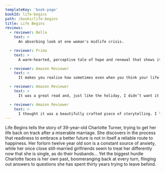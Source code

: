 ```yaml
---
templateKey: 'book-page'
bookId: life-begins
path: /books/life-begins
title: Life Begins
reviews:
  - reviewer: Bella
    text: >
      An absorbing look at one woman's midlife crisis.

  - reviewer: Prima
    text: >
      A warm-hearted, perceptive tale of hope and renewal that shows it is possible to start life again.

  - reviewer: Amazon Reviewer
    text: >
      It makes you realise how sometimes even when you think your life is routine and mundane, that much can happen with just one small change...some of it was heartbreaking, much of it was satisfying. It left me with a feel good factor, something that is my mark of a good book.

  - reviewer: Amazon Reviewer
    text: >
      It was a great read and, just like the holiday, I didn’t want it to end.

  - reviewer: Amazon Reviewer
    text: >
      I thought it was a beautifully crafted piece of storytelling. I loved the way you kept changing the perspective of the story by using different characters to move the narrative along. The theme of trust shaken in childhood and impacting on adult relationships was an interesting one and I loved the fact that while you handled it earnestly there was always a positive, feel good quality to the story.
---
```


Life Begins tells the story of 39-year-old Charlotte Turner, trying to get her life back on track after a miserable marriage. She discovers in the process that readiness to embrace a better future is not in itself a reliable route to happiness. Her forlorn twelve year old son is a constant source of anxiety, while her once close still-married girlfriends seem to treat her differently now that she is single, as do their husbands... Yet the biggest hurdle Charlotte faces is her own past, boomeranging back at every turn, flinging out answers to questions she has spent thirty years trying to leave behind.
